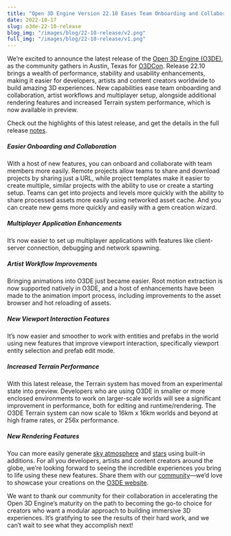 ```yaml
---
title: "Open 3D Engine Version 22.10 Eases Team Onboarding and Collaboration, Artist Workflows and Multiplayer Setup While Increasing Terrain Performance"
date: 2022-10-17
slug: o3de-22-10-release 
blog_img: "/images/blog/22-10-release/v2.png"
full_img: "/images/blog/22-10-release/v1.png"
---
```


We’re excited to announce the latest release of the [Open 3D Engine (O3DE)](/), as the community gathers in Austin, Texas for [O3DCon](https://events.linuxfoundation.org/o3dcon/). Release 22.10 brings a wealth of performance, stability and usability enhancements, making it easier for developers, artists and content creators worldwide to build amazing 3D experiences. New capabilities ease team onboarding and collaboration, artist workflows and multiplayer setup, alongside additional rendering features and increased Terrain system performance, which is now available in preview.

Check out the highlights of this latest release, and get the details in the full release [notes](/docs/release-notes/22-10-0/).

##### **Easier Onboarding and Collaboration**
With a host of new features, you can onboard and collaborate with team members more easily. Remote projects allow teams to share and download projects by sharing just a URL, while project templates make it easier to create multiple, similar projects with the ability to use or create a starting setup. Teams can get into projects and levels more quickly with the ability to share processed assets more easily using networked asset cache. And you can create new gems more quickly and easily with a gem creation wizard.

##### **Multiplayer Application Enhancements**
It’s now easier to set up multiplayer applications with features like client-server connection, debugging and network spawning.

##### **Artist Workflow Improvements**
Bringing animations into O3DE just became easier. Root motion extraction is now supported natively in O3DE, and a host of enhancements have been made to the animation import process, including improvements to the asset browser and hot reloading of assets.

##### **New Viewport Interaction Features**
It’s now easier and smoother to work with entities and prefabs in the world using new features that improve viewport interaction, specifically viewport entity selection and prefab edit mode.

##### **Increased Terrain Performance**
With this latest release, the Terrain system has moved from an experimental state into preview. Developers who are using O3DE in smaller or more enclosed environments to work on larger-scale worlds will see a significant improvement in performance, both for editing and runtime/rendering. The O3DE Terrain system can now scale to 16km x 16km worlds and beyond at high frame rates, or 256x performance.

##### **New Rendering Features**
You can more easily generate [sky atmosphere](https://github.com/o3de/o3de/pull/9649) and [stars](https://github.com/o3de/o3de/pull/8624) using built-in additions.
For all you developers, artists and content creators around the globe, we’re looking forward to seeing the incredible experiences you bring to life using these new features. Share them with our [community](http://Discord.com/invite/o3de)—we’d love to showcase your creations on the [O3DE website](/).

We want to thank our community for their collaboration in accelerating the Open 3D Engine’s maturity on the path to becoming the go-to choice for creators who want a modular approach to building immersive 3D experiences. It’s gratifying to see the results of their hard work, and we can’t wait to see what they accomplish next!
